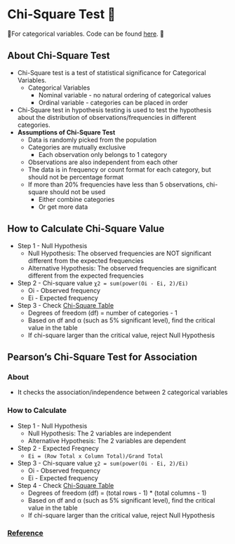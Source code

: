 # Chi-Square Test 🔮

💖For categorical variables. Code can be found [here][3]. 💖

## About Chi-Square Test
* Chi-Square test is a test of statistical significance for Categorical Variables.
  * Categorical Variables
    * Nominal variable - no natural ordering of categorical values
    * Ordinal variable - categories can be placed in order
* Chi-Square test in hypothesis testing is used to test the hypothesis about the distribution of observations/frequencies in different categories.
* <b>Assumptions of Chi-Square Test</b>
  * Data is randomly picked from the population
  * Categories are mutually exclusive
    * Each observation only belongs to 1 category
  * Observations are also independent from each other
  * The data is in frequency or count format for each category, but should not be percentage format
  * If more than 20% frequencies have less than 5 observations, chi-square should not be used
    * Either combine categories
    * Or get more data

## How to Calculate Chi-Square Value
* Step 1 - Null Hypothesis
  * Null Hypothesis: The observed frequencies are NOT significant different from the expected frequencies
  * Alternative Hypothesis: The observed frequencies are significant different from the expected frequencies
* Step 2 - Chi-square value `χ2 = sum(power(Oi - Ei, 2)/Ei)`
  * Oi - Observed frequency
  * Ei - Expected frequency
* Step 3 - Check [Chi-Square Table][1]
  * Degrees of freedom (df) = number of categories - 1
  * Based on df and α (such as 5% significant level), find the critical value in the table
  * If chi-square larger than the critical value, reject Null Hypothesis


## Pearson’s Chi-Square Test for Association

### About
* It checks the association/independence between 2 categorical variables

### How to Calculate
* Step 1 - Null Hypothesis
  * Null Hypothesis: The 2 variables are independent
  * Alternative Hypothesis: The 2 variables are dependent
* Step 2 - Expected Freqnecy
  * `Ei = (Row Total x Column Total)/Grand Total`
* Step 3 - Chi-square value `χ2 = sum(power(Oi - Ei, 2)/Ei)`
  * Oi - Observed frequency
  * Ei - Expected frequency
* Step 4 - Check [Chi-Square Table][1]
  * Degrees of freedom (df) = (total rows - 1) * (total columns - 1)
  * Based on df and α (such as 5% significant level), find the critical value in the table
  * If chi-square larger than the critical value, reject Null Hypothesis

### [Reference][2]


[1]:https://people.smp.uq.edu.au/YoniNazarathy/stat_models_B_course_spring_07/distributions/chisqtab.pdf
[2]:https://www.analyticsvidhya.com/blog/2019/11/what-is-chi-square-test-how-it-works/?utm_source=feedburner&utm_medium=email&utm_campaign=Feed%3A+AnalyticsVidhya+%28Analytics+Vidhya%29
[3]:https://github.com/hanhanwu/Hanhan_Data_Science_Practice/blob/master/Applied_Statistics/Learning_Notes/chi_square_test.R
